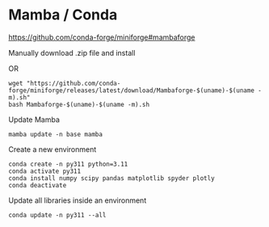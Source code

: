 # Mamba / Conda

https://github.com/conda-forge/miniforge#mambaforge


Manually download .zip file and install 

OR

```
wget "https://github.com/conda-forge/miniforge/releases/latest/download/Mambaforge-$(uname)-$(uname -m).sh"
bash Mambaforge-$(uname)-$(uname -m).sh
```


Update Mamba
```
mamba update -n base mamba
```


Create a new environment
```
conda create -n py311 python=3.11
conda activate py311
conda install numpy scipy pandas matplotlib spyder plotly
conda deactivate
```


Update all libraries inside an environment
```
conda update -n py311 --all
```
